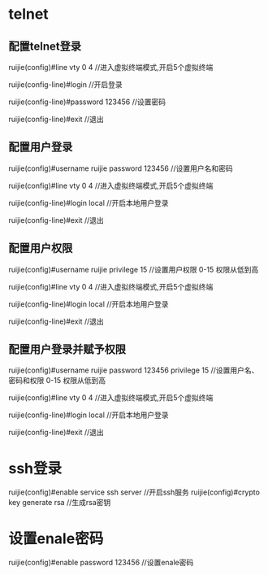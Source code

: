 # telnet
## 配置telnet登录
ruijie(config)#line vty 0 4 //进入虚拟终端模式,开启5个虚拟终端

ruijie(config-line)#login //开启登录

ruijie(config-line)#password 123456 //设置密码

ruijie(config-line)#exit //退出

## 配置用户登录
ruijie(config)#username ruijie password 123456 //设置用户名和密码

ruijie(config)#line vty 0 4 //进入虚拟终端模式,开启5个虚拟终端

ruijie(config-line)#login local //开启本地用户登录

ruijie(config-line)#exit //退出

## 配置用户权限
ruijie(config)#username ruijie privilege 15 //设置用户权限 0-15 权限从低到高 

ruijie(config)#line vty 0 4 //进入虚拟终端模式,开启5个虚拟终端

ruijie(config-line)#login local //开启本地用户登录

ruijie(config-line)#exit //退出

## 配置用户登录并赋予权限
ruijie(config)#username ruijie password 123456 privilege 15 //设置用户名、密码和权限 0-15 权限从低到高 

ruijie(config)#line vty 0 4 //进入虚拟终端模式,开启5个虚拟终端

ruijie(config-line)#login local //开启本地用户登录

ruijie(config-line)#exit //退出

# ssh登录
ruijie(config)#enable service ssh server //开启ssh服务
ruijie(config)#crypto key generate rsa //生成rsa密钥

# 设置enale密码
ruijie(config)#enable password 123456 //设置enale密码



